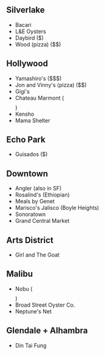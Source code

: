 ## Silverlake
* Bacari
* L&E Oysters
* Daybird ($)
* Wood (pizza) ($$)

## Hollywood
* Yamashiro's ($$$)
* Jon and Vinny's (pizza) ($$)
* Gigi's
* Chateau Marmont ($$$$)
* Kensho
* Mama Shelter

## Echo Park
* Guisados ($)

## Downtown
* Angler (also in SF)
* Rosalind's (Ethiopian)
* Meals by Genet
* Marisco's Jalisco (Boyle Heights)
* Sonoratown
* Grand Central Market

## Arts District
* Girl and The Goat

## Malibu
* Nobu ($$$$)
* Broad Street Oyster Co.
* Neptune's Net

## Glendale + Alhambra
* Din Tai Fung
